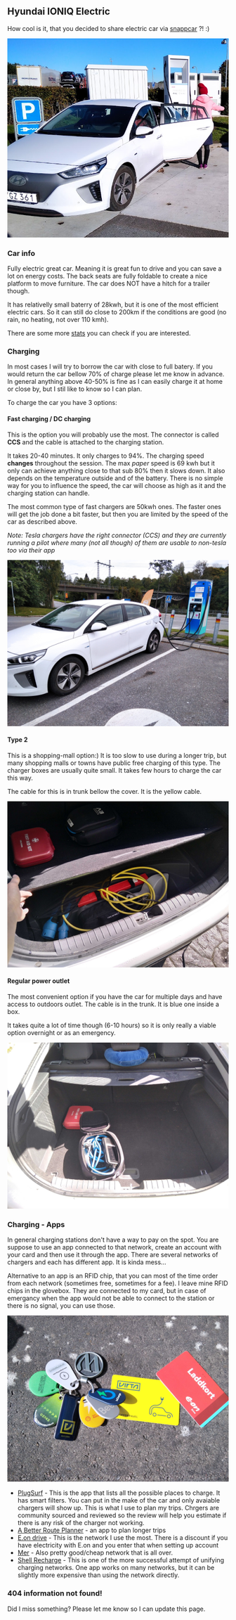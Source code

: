 ## Hyundai IONIQ Electric

How cool is it, that you decided to share electric car via [snappcar](https://www.snappcar.se/hyra-bil/bil/hyundai-ioniq-electric/f11b78ca-48e8-4b32-96bf-efb04dc63633) ?! :)

![Hyundai IONIQ](images/car.png)


### Car info

Fully electric great car. Meaning it is great fun to drive and you can save a lot on energy costs. The back seats are fully foldable to create a nice platform to move furniture. The car does NOT have a hitch for a trailer though.

It has relativelly small baterry of 28kwh, but it is one of the most efficient electric cars. So it can still do close to 200km if the conditions are good (no rain, no heating, not over 110 kmh).

There are some more [stats](https://evcompare.io/cars/hyundai/hyundai-ioniq-electric-28-kwh/) you can check if you are interested.

### Charging

In most cases I will try to borrow the car with close to full batery. If you would return the car bellow 70% of charge please let me know in advance. In general anything above 40-50% is fine as I can easily charge it at home or close by, but I stil like to know so I can plan.

To charge the car you have 3 options:

#### Fast charging / DC charging

This is the option you will probably use the most. The connector is called **CCS** and the cable is attached to the charging station.

It takes 20-40 minutes. It only charges to 94%. The charging speed **changes** throughout the session. The max _paper_ speed is 69 kwh but it only can achieve anything close to that sub 80% then it slows down. It also depends on the temperature outside and of the battery. There is no simple way for you to influence the speed, the car will choose as high as it and the charging station can handle.

The most common type of fast chargers are 50kwh ones. The faster ones will get the job done a bit faster, but then you are limited by the speed of the car as described above.

_Note: Tesla chargers have the right connector (CCS) and they are currently running a pilot where many (not all though) of them are usable to non-tesla too via their app_


![Hyundai IONIQ](images/ccs.jpg)

#### Type 2

This is a shopping-mall option:) It is too slow to use during a longer trip, but many shopping malls or towns have public free charging of this type. The charger boxes are usually quite small. It takes few hours to charge the car this way.

The cable for this is in trunk bellow the cover. It is the yellow cable.

![Hyundai IONIQ](images/type2.jpg)

#### Regular power outlet

The most convenient option if you have the car for multiple days and have access to outdoors outlet. The cable is in the trunk. It is blue one inside a box.

It takes quite a lot of time though (6-10 hours) so it is only really a viable option overnight or as an emergency.

![Hyundai IONIQ](images/v3.jpg)

### Charging - Apps

In general charging stations don't have a way to pay on the spot. You are suppose to use an app connected to that network, create an account with your card and then use it through the app. There are several networks of chargers and each has different app. It is kinda mess...

Alternative to an app is an RFID chip, that you can most of the time order from each network (sometimes free, sometimes for a fee). I leave mine RFID chips in the glovebox. They are connected to my card, but in case of emergancy when the app would not be able to connect to the station or there is no signal, you can use those.

![Hyundai IONIQ](images/rfid.jpg)


- [PlugSurf](https://www.plugshare.com/) - This is the app that lists all the possible places to charge. It has smart filters. You can put in the make of the car and only avaiable chargers will show up. This is what I use to plan my trips. Chrgers are community sourced and reviewed so the review will help you estimate if there is any risk of the charger not working.
- [A Better Route Planner](https://abetterrouteplanner.com/) - an app to plan longer trips
- [E.on drive](https://play.google.com/store/apps/details?id=se.eon) - This is the network I use the most. There is a discount if you have electricity with E.on and you enter that when setting up account
- [Mer](https://no.mer.eco/) - Also pretty good/cheap network that is all over.
- [Shell Recharge](https://play.google.com/store/apps/details?id=com.thenewmotion.thenewmotion) - This is one of the more successful attempt of unifying charging networks. One app works on many networks, but it can be slightly more expensive than using the network directly.


### 404 information not found!

Did I miss something? Please let me know so I can update this page.
